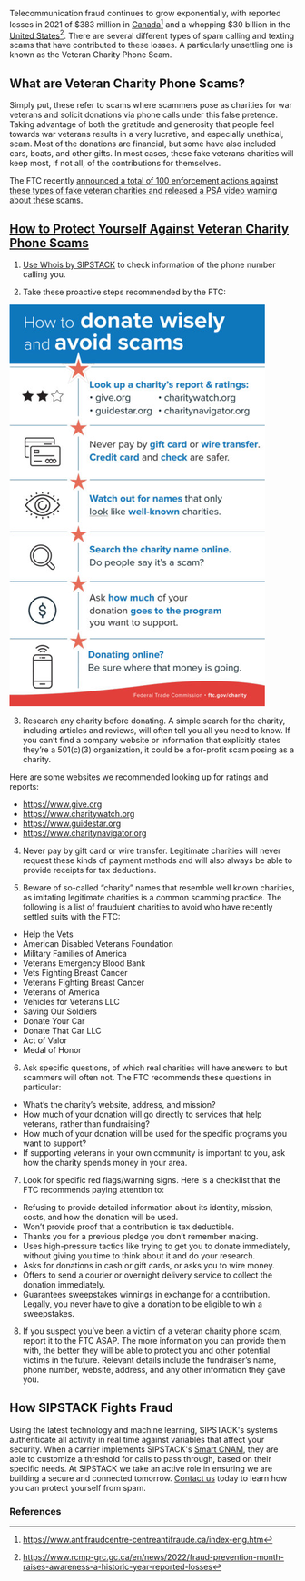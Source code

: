Telecommunication fraud continues to grow exponentially, with reported losses in 2021 of $383 million in [Canada](https://www.sipstack.com/resources/blog/the-state-of-spam-calling-in-canada)[^1] and a whopping $30 billion in the [United States](https://www.sipstack.com/resources/blog/the-state-of-spam-calling-in-the-US)[^2]. There are several different types of spam calling and texting scams that have contributed to these losses. A particularly unsettling one is known as the Veteran Charity Phone Scam. 

## What are Veteran Charity Phone Scams?

Simply put, these refer to scams where scammers pose as charities for war veterans and solicit donations via phone calls under this false pretence. Taking advantage of both the gratitude and generosity that people feel towards war veterans results in a very lucrative, and especially unethical, scam. Most of the donations are financial, but some have also included cars, boats, and other gifts. In most cases, these fake veterans charities will keep most, if not all, of the contributions for themselves.

The FTC recently <a href= 'https://www.ftc.gov/news-events/news/press-releases/2018/07/ftc-states-combat-fraudulent-charities-falsely-claim-help-veterans-servicemembers' target="_blank"> announced a total of 100 enforcement actions against these types of fake veteran charities and released a PSA video warning about these scams.

## How to Protect Yourself Against Veteran Charity Phone Scams

1. Use [Whois by SIPSTACK](https://whois.sipstack.com/) to check information of the phone number calling you.

2. Take these proactive steps recommended by the FTC: 

![ftc](./ftc.jpeg)

3. Research any charity before donating. ‍A simple search for the charity, including articles and reviews, will often tell you all you need to know. If you can’t find a company website or information that explicitly states they’re a 501(c)(3) organization, it could be a for-profit scam posing as a charity. 

Here are some websites we recommended looking up for ratings and reports:

- <a href= 'https://www.give.org' target="_blank"> https://www.give.org
- <a href= 'https://www.charitywatch.org' target="_blank"> https://www.charitywatch.org
- <a href= 'https://www.guidestar.org' target="_blank"> https://www.guidestar.org
- <a href= 'https://www.charitynavigator.org' target="_blank"> https://www.charitynavigator.org

4. Never pay by gift card or wire transfer. ‍Legitimate charities will never request these kinds of payment methods and will also always be able to provide receipts for tax deductions.

5. ‍Beware of so-called “charity” names that resemble well known charities, as imitating legitimate charities is a common scamming practice. The following is a list of fraudulent charities to avoid who have recently settled suits with the FTC:

- Help the Vets
- American Disabled Veterans Foundation
- Military Families of America
- Veterans Emergency Blood Bank
- Vets Fighting Breast Cancer
- Veterans Fighting Breast Cancer
- Veterans of America
- Vehicles for Veterans LLC
- Saving Our Soldiers
- Donate Your Car
- Donate That Car LLC
- Act of Valor
- Medal of Honor

6. Ask specific questions, of which real charities will have answers to but scammers will often not. The FTC recommends these questions in particular:
- What’s the charity’s website, address, and mission?
- How much of your donation will go directly to services that help veterans, rather than fundraising?
- How much of your donation will be used for the specific programs you want to support?
- If supporting veterans in your own community is important to you, ask how the charity spends money in your area.

7. Look for specific red flags/warning signs. Here is a checklist that the FTC recommends paying attention to:
- Refusing to provide detailed information about its identity, mission, costs, and how the donation will be used.
- Won’t provide proof that a contribution is tax deductible.
- Thanks you for a previous pledge you don’t remember making.
- Uses high-pressure tactics like trying to get you to donate immediately, without giving you time to think about it and do your research.
- Asks for donations in cash or gift cards, or asks you to wire money.
- Offers to send a courier or overnight delivery service to collect the donation immediately.
- Guarantees sweepstakes winnings in exchange for a contribution. Legally, you never have to give a donation to be eligible to win a sweepstakes.

8. If you suspect you’ve been a victim of a veteran charity phone scam, report it to the FTC ASAP. The more information you can provide them with, the better they will be able to protect you and other potential victims in the future. Relevant details include the fundraiser’s name, phone number, website, address, and any other information they gave you.

## How SIPSTACK Fights Fraud

Using the latest technology and machine learning, SIPSTACK's systems authenticate all activity in real time against variables that affect your security. When a carrier implements SIPSTACK's [Smart CNAM](https://www.sipstack.com/products/smart-cnam), they are able to customize a threshold for calls to pass through, based on their specific needs. At SIPSTACK we take an active role in ensuring we are building a secure and connected tomorrow. [Contact us](https://www.sipstack.com/contact/us) today to learn how you can protect yourself from spam.

### References
[^1]: https://www.antifraudcentre-centreantifraude.ca/index-eng.htm
[^2]: https://www.rcmp-grc.gc.ca/en/news/2022/fraud-prevention-month-raises-awareness-a-historic-year-reported-losses

